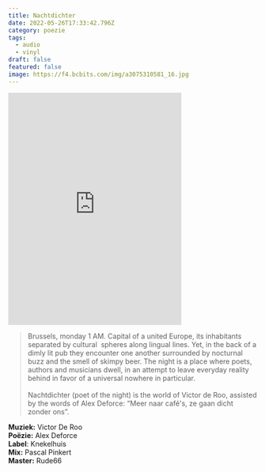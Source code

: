 ```yaml
---
title: Nachtdichter
date: 2022-05-26T17:33:42.796Z
category: poezie
tags:
  - audio
  - vinyl
draft: false
featured: false
image: https://f4.bcbits.com/img/a3075310581_16.jpg
---
```

<iframe style="border: 0; width: 350px; height: 470px;" src="https://bandcamp.com/EmbeddedPlayer/album=2844971439/size=large/bgcol=ffffff/linkcol=0687f5/tracklist=false/transparent=true/" seamless><a href="https://knekelhuis.bandcamp.com/album/victor-de-roo-nachtdichter-po-zie-door-alex-deforce">Victor de Roo - Nachtdichter (Poëzie door Alex Deforce) by Victor de Roo</a></iframe>

> Brussels, monday 1 AM. Capital of a united Europe, its inhabitants separated by cultural  spheres along lingual lines. Yet, in the back of a dimly lit pub they encounter one another surrounded by nocturnal buzz and the smell of skimpy beer. The night is a place where poets, authors and musicians dwell, in an attempt to leave everyday reality behind in favor of a universal nowhere in particular.\
> \
> Nachtdichter (poet of the night) is the world of Victor de Roo, assisted by the words of Alex Deforce: “Meer naar café's, ze gaan dicht zonder ons”.

**Muziek:** Victor De Roo\
**Poëzie:** Alex Deforce\
**Label**: Knekelhuis\
**Mix:** Pascal Pinkert\
**Master:** Rude66